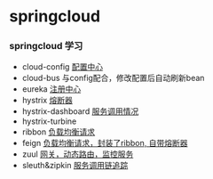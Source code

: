 # springcloud

### springcloud 学习

- cloud-config  [配置中心](https://github.com/MrYang/springcloud/tree/master/cloud-config-server)
- cloud-bus 与config配合，修改配置后自动刷新bean
- eureka  [注册中心](https://github.com/MrYang/springcloud/tree/master/cloud-eureka-server)
- hystrix [熔断器](https://github.com/MrYang/springcloud/tree/master/cloud-eureka-ribbon)
- hystrix-dashboard [服务调用情况](https://github.com/MrYang/springcloud/tree/master/cloud-eureka-ribbon)
- hystrix-turbine
- ribbon  [负载均衡请求](https://github.com/MrYang/springcloud/tree/master/cloud-eureka-ribbon)
- feign [负载均衡请求，封装了ribbon, 自带熔断器](https://github.com/MrYang/springcloud/tree/master/cloud-eureka-feign)
- zuul [网关，动态路由，监控服务](https://github.com/MrYang/springcloud/tree/master/cloud-zuul-proxy)
- sleuth&zipkin [服务调用链追踪](https://github.com/MrYang/springcloud/tree/master/cloud-zipkin-server)